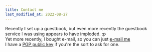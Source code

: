 ```yaml
---
title: Contact me
last_modified_at: 2022-08-27
---
```

Recently I set up a guestbook, but even more recently the guestbook service I was using appears to have imploded. :p  
Yet more recently, I bought e-mail, so you can just [e-mail me](mailto:viatrix-1@purelymail.com)  
I have a [PGP public key](/public-key.asc) if you're the sort to ask for one.
